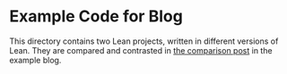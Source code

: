 # Example Code for Blog

This directory contains two Lean projects, written in different versions of Lean. They are compared
and contrasted in [the comparison post](../blog/Blog/Posts/Comparison.lean) in the example blog.
